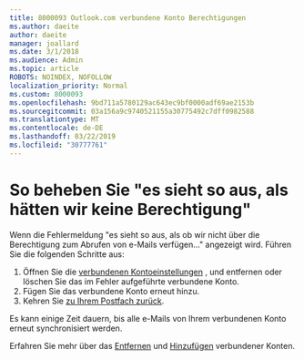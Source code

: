 ```yaml
---
title: 8000093 Outlook.com verbundene Konto Berechtigungen
ms.author: daeite
author: daeite
manager: joallard
ms.date: 3/1/2018
ms.audience: Admin
ms.topic: article
ROBOTS: NOINDEX, NOFOLLOW
localization_priority: Normal
ms.custom: 8000093
ms.openlocfilehash: 9bd711a5780129ac643ec9bf0000adf69ae2153b
ms.sourcegitcommit: 03a156a9c9740521155a30775492c7dff0982588
ms.translationtype: MT
ms.contentlocale: de-DE
ms.lasthandoff: 03/22/2019
ms.locfileid: "30777761"
---
```

# <a name="how-to-fix-it-looks-like-we-dont-have-permission"></a>So beheben Sie "es sieht so aus, als hätten wir keine Berechtigung"

Wenn die Fehlermeldung "es sieht so aus, als ob wir nicht über die Berechtigung zum Abrufen von e-Mails verfügen..." angezeigt wird. Führen Sie die folgenden Schritte aus:

1. Öffnen Sie die [verbundenen Kontoeinstellungen](https://outlook.live.com/mail/options/mail/accounts) , und entfernen oder löschen Sie das im Fehler aufgeführte verbundene Konto. 
2. Fügen Sie das verbundene Konto erneut hinzu.
3. Kehren Sie [zu Ihrem Postfach zurück](https://outlook.live.com/mail/inbox).

Es kann einige Zeit dauern, bis alle e-Mails von Ihrem verbundenen Konto erneut synchronisiert werden.

Erfahren Sie mehr über das [Entfernen](https://support.office.com/article/0b9a6b95-ff1b-46c1-bf60-d6b3b82c5ac8) und [Hinzufügen](https://support.office.com/article/c5224df4-5885-4e79-91ba-523aa743f0ba) verbundener Konten.
